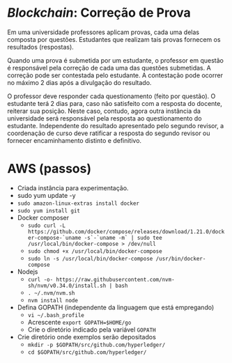 # _Blockchain_: Correção de Prova

Em uma universidade professores aplicam provas, cada uma delas composta por questões. Estudantes que realizam tais provas fornecem os resultados (respostas). 

Quando uma prova é submetida por um estudante, o professor em questão é responsável pela correção de cada uma das questões submetidas. A correção pode ser contestada pelo estudante. A contestação pode ocorrer no máximo 2 dias após a divulgação do resultado. 

O professor deve responder cada questionamento (feito por questão). O estudante terá 2 dias para, caso não satisfeito com a resposta do docente, reiterar sua posição. Neste caso, contudo, agora outra instância da universidade será responsável pela resposta ao questionamento do estudante. Independente do resultado apresentado pelo segundo revisor, a coordenação de curso deve ratificar a resposta do segundo revisor ou fornecer encaminhamento distinto e definitivo. 

# AWS (passos)

- Criada instância para experimentação.
- sudo yum update -y
- `sudo amazon-linux-extras install docker`
- `sudo yum install git`
- Docker composer
  - ```sudo curl -L https://github.com/docker/compose/releases/download/1.21.0/docker-compose-`uname -s`-`uname -m` | sudo tee /usr/local/bin/docker-compose > /dev/null```
  - `sudo chmod +x /usr/local/bin/docker-compose`
  - `sudo ln -s /usr/local/bin/docker-compose /usr/bin/docker-compose`
- Nodejs
  - `curl -o- https://raw.githubusercontent.com/nvm-sh/nvm/v0.34.0/install.sh | bash`
  - `. ~/.nvm/nvm.sh`
  - `nvm install node`
- Defina GOPATH (independente da linguagem que está empregando)
  - `vi ~/.bash_profile`
  - Acrescente `export GOPATH=$HOME/go`
  - Crie o diretório indicado pela variável `GOPATH`
- Crie diretório onde exemplos serão depositados
  - `mkdir -p $GOPATH/src/github.com/hyperledger/`
  - `cd $GOPATH/src/github.com/hyperledger/`
  
